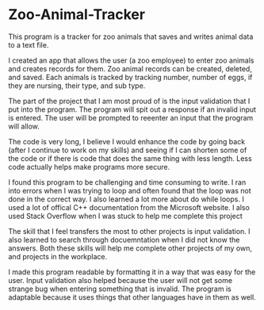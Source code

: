 # Zoo-Animal-Tracker
This program is a tracker for zoo animals that saves and writes animal data to a text file.

I created an app that allows the user (a zoo employee) to enter zoo animals and creates records for them.  Zoo animal records can be created, deleted, and saved.  Each animals is tracked by tracking number, number of eggs, if they are nursing, their type, and sub type. 

The part of the project that I am most proud of is the input validation that I put into the program.  The program will spit out a response if an invalid input is entered.  The user will be prompted to reeenter an input that the program will allow.  

The code is very long, I believe I would enhance the code by going back (after I continue to work on my skills) and seeing if I can shorten some of the code or if there is code that does the same thing with less length.  Less code actually helps make programs more secure.  

I found this program to be challenging and time consuming to write.  I ran into errors when I was trying to loop and often found that the loop was not done in the correct way.  I also learned a lot more about do while loops.  I used a lot of offical C++ documentation from the Microsoft website.  I also used Stack Overflow when I was stuck to help me complete this project 
 
 The skill that I feel transfers the most to other projects is input validation.  I also learned to search through docuemntation when I did not know the answers.  Both these skills will help me complete other projects of my own, and projects in the workplace.
 
 I made this program readable by formatting it in a way that was easy for the user.  Input validation also helped because the user will not get some strange bug when entering something that is invalid.  The program is adaptable because it uses things that other languages have in them as well.  
